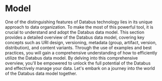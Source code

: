 # Model

One of the distinguishing features of Databus technology lies in its unique approach to data organization. To make the most of this powerful tool, it is crucial to understand and adopt the Databus data model. This section provides a detailed overview of the Databus data model, covering key concepts such as URI design, versioning, metadata (group, artifact, version, distribution), and content variants. Through the use of examples and best practices, you will gain a comprehensive understanding of how to efficiently utilize the Databus data model. By delving into this comprehensive overview, you'll be empowered to unlock the full potential of the Databus and effectively manage your data. Let's embark on a journey into the world of the Databus data model together.